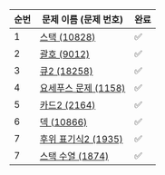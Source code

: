 | 순번 | 문제 이름 (문제 번호)         | 완료 |
| ------------------- | ---- |  ---- |
|  1  | [스택 (10828)](https://www.acmicpc.net/problem/10828)|  ✅  |
|  2  | [괄호 (9012)](https://www.acmicpc.net/problem/9012) |  ✅  |
|  3  | [큐2 (18258)](https://www.acmicpc.net/problem/18258) |  ✅  |
|  4  | [요세푸스 문제 (1158)](https://www.acmicpc.net/problem/1158) |  ✅  |
|  5  | [카드2 (2164)](https://www.acmicpc.net/problem/2164) |  ✅  |
|  6  | [덱 (10866)](https://www.acmicpc.net/problem/10866) |  ✅  |
|  7  | [후위 표기식2 (1935)](https://www.acmicpc.net/problem/1935) |  ✅  |
|  7  | [스택 수열 (1874)](https://www.acmicpc.net/problem/1874) |  ✅  |